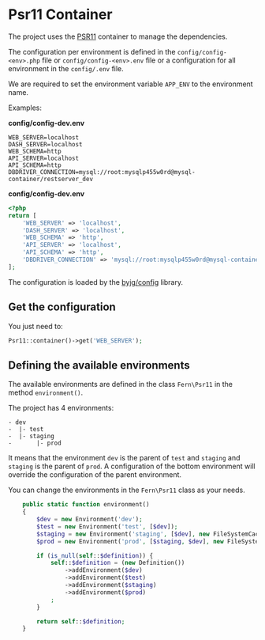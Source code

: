 # Psr11 Container

The project uses the [PSR11](https://www.php-fig.org/psr/psr-11/) container to manage the dependencies.

The configuration per environment is defined in the `config/config-<env>.php` file or `config/config-<env>.env` file or a configuration for all environment in the `config/.env` file.

We are required to set the environment variable `APP_ENV` to the environment name.

Examples:

**config/config-dev.env**

```env
WEB_SERVER=localhost
DASH_SERVER=localhost
WEB_SCHEMA=http
API_SERVER=localhost
API_SCHEMA=http
DBDRIVER_CONNECTION=mysql://root:mysqlp455w0rd@mysql-container/restserver_dev
```

**config/config-dev.env**

```php
<?php
return [
    'WEB_SERVER' => 'localhost',
    'DASH_SERVER' => 'localhost',
    'WEB_SCHEMA' => 'http',
    'API_SERVER' => 'localhost',
    'API_SCHEMA' => 'http',
    'DBDRIVER_CONNECTION' => 'mysql://root:mysqlp455w0rd@mysql-container/restserver_dev'
];
```

The configuration is loaded by the [byjg/config](https://github.com/byjg/config) library.

## Get the configuration

You just need to:

```php
Psr11::container()->get('WEB_SERVER');
```

## Defining the available environments

The available environments are defined in the class `Fern\Psr11` in the method `environment()`.

The project has 4 environments:

```text
- dev
-  |- test
-  |- staging
-       |- prod
```

It means that the environment `dev` is the parent of `test` and `staging` and `staging` is the parent of `prod`. A configuration of the bottom environment will override the configuration of the parent environment.

You can change the environments in the `Fern\Psr11` class as your needs.

```php
    public static function environment()
    {
        $dev = new Environment('dev');
        $test = new Environment('test', [$dev]);
        $staging = new Environment('staging', [$dev], new FileSystemCacheEngine());
        $prod = new Environment('prod', [$staging, $dev], new FileSystemCacheEngine());

        if (is_null(self::$definition)) {
            self::$definition = (new Definition())
                ->addEnvironment($dev)
                ->addEnvironment($test)
                ->addEnvironment($staging)
                ->addEnvironment($prod)
            ;
        }

        return self::$definition;
    }
```
